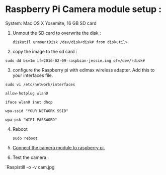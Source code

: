 # Raspberry Pi Camera module setup : 

System: Mac OS X Yosemite, 16 GB SD card 

1. Unmout the SD card to overwrite the disk : 
 
   `diskutil unmountDisk /dev/disk<disk# from diskutil>`

2. copy the image to the sd card :

  `sudo dd bs=1m if=2016-02-09-raspbian-jessie.img of=/dev/rdisk#`

3. configure the Raspberry pi with edimax wireless adapter. Add this to your interfaces file.

  `sudo vi /etc/network/interfaces`
  
   `allow-hotplug wlan0 `
   
   `iface wlan0 inet dhcp`
   
   `wpa-ssid "YOUR NETWORK SSID"`
   
   `wpa-psk "WIFI PASSWORD"`
   
4. Reboot

    `sudo reboot`

5. [Connect the camera module to raspberry pi.](https://www.youtube.com/watch?v=DosQ0V39WAA)
6. Test the camera : 

  `Raspistill -o  -v cam.jpg


